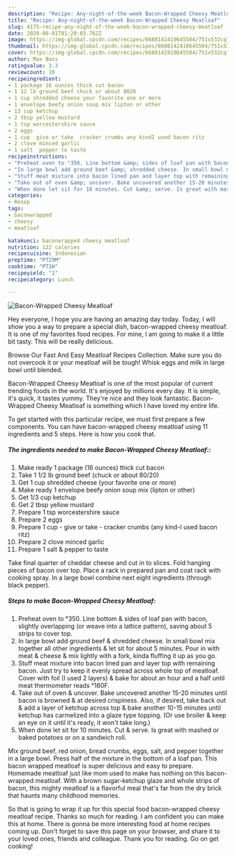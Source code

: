 ```yaml
---
description: "Recipe: Any-night-of-the-week Bacon-Wrapped Cheesy Meatloaf"
title: "Recipe: Any-night-of-the-week Bacon-Wrapped Cheesy Meatloaf"
slug: 4175-recipe-any-night-of-the-week-bacon-wrapped-cheesy-meatloaf
date: 2020-06-01T01:29:03.762Z
image: https://img-global.cpcdn.com/recipes/6688142410645504/751x532cq70/bacon-wrapped-cheesy-meatloaf-recipe-main-photo.jpg
thumbnail: https://img-global.cpcdn.com/recipes/6688142410645504/751x532cq70/bacon-wrapped-cheesy-meatloaf-recipe-main-photo.jpg
cover: https://img-global.cpcdn.com/recipes/6688142410645504/751x532cq70/bacon-wrapped-cheesy-meatloaf-recipe-main-photo.jpg
author: Max Bass
ratingvalue: 3.3
reviewcount: 10
recipeingredient:
- 1 package 16 ounces thick cut bacon
- 1 12 lb ground beef chuck or about 8020
- 1 cup shredded cheese your favorite one or more
- 1 envelope beefy onion soup mix lipton or other
- 13 cup ketchup
- 2 tbsp yellow mustard
- 1 tsp worcestershire sauce
- 2 eggs
- 1 cup  give or take  cracker crumbs any kindI used bacon ritz
- 2 clove minced garlic
- 1 salt  pepper to taste
recipeinstructions:
- "Preheat oven to °350. Line bottom &amp; sides of loaf pan with bacon, slightly overlapping (or weave into a lattice pattern), saving about 5 strips to cover top."
- "In large bowl add ground beef &amp; shredded cheese. In small bowl mix together all other ingredients &amp; let sit for about 5 minutes. Pour in with meat &amp; cheese &amp; mix lightly with a fork, kinda fluffing it up as you go."
- "Stuff meat mixture into bacon lined pan and layer top with remaining bacon. Just try to keep it evenly spread across whole top of meatloaf. Cover with foil (I used 2 layers) &amp; bake for about an hour and a half until meat thermometer reads °160F."
- "Take out of oven &amp; uncover. Bake uncovered another 15-20 minutes until bacon is browned &amp; at desired crispiness. Also, if desired, take back out &amp; add a layer of ketchup across top &amp; bake another 10-15 minutes until ketchup has carmelized into a glaze type topping. (Or use broiler &amp; keep an eye on it until it&#39;s ready, it won&#39;t take long.)"
- "When done let sit for 10 minutes. Cut &amp; serve. Is great with mashed or baked potatoes or on a sandwich roll."
categories:
- Resep
tags:
- baconwrapped
- cheesy
- meatloaf

katakunci: baconwrapped cheesy meatloaf
nutrition: 122 calories
recipecuisine: Indonesian
preptime: "PT29M"
cooktime: "PT1H"
recipeyield: "1"
recipecategory: Lunch

---
```



![Bacon-Wrapped Cheesy Meatloaf](https://img-global.cpcdn.com/recipes/6688142410645504/751x532cq70/bacon-wrapped-cheesy-meatloaf-recipe-main-photo.jpg)

Hey everyone, I hope you are having an amazing day today. Today, I will show you a way to prepare a special dish, bacon-wrapped cheesy meatloaf. It is one of my favorites food recipes. For mine, I am going to make it a little bit tasty. This will be really delicious.

Browse Our Fast And Easy Meatloaf Recipes Collection. Make sure you do not overcook it or your meatloaf will be tough! Whisk eggs and milk in large bowl until blended.

Bacon-Wrapped Cheesy Meatloaf is one of the most popular of current trending foods in the world. It's enjoyed by millions every day. It is simple, it's quick, it tastes yummy. They're nice and they look fantastic. Bacon-Wrapped Cheesy Meatloaf is something which I have loved my entire life.


To get started with this particular recipe, we must first prepare a few components. You can have bacon-wrapped cheesy meatloaf using 11 ingredients and 5 steps. Here is how you cook that.

##### The ingredients needed to make Bacon-Wrapped Cheesy Meatloaf::

1. Make ready 1 package (16 ounces) thick cut bacon
1. Take 1 1/2 lb ground beef (chuck or about 80/20)
1. Get 1 cup shredded cheese (your favorite one or more)
1. Make ready 1 envelope beefy onion soup mix (lipton or other)
1. Get 1/3 cup ketchup
1. Get 2 tbsp yellow mustard
1. Prepare 1 tsp worcestershire sauce
1. Prepare 2 eggs
1. Prepare 1 cup - give or take - cracker crumbs (any kind-I used bacon ritz)
1. Prepare 2 clove minced garlic
1. Prepare 1 salt &amp; pepper to taste


Take final quarter of cheddar cheese and cut in to slices. Fold hanging pieces of bacon over top. Place a rack in prepared pan and coat rack with cooking spray. In a large bowl combine next eight ingredients (through black pepper). 

##### Steps to make Bacon-Wrapped Cheesy Meatloaf:

1. Preheat oven to °350. Line bottom &amp; sides of loaf pan with bacon, slightly overlapping (or weave into a lattice pattern), saving about 5 strips to cover top.
1. In large bowl add ground beef &amp; shredded cheese. In small bowl mix together all other ingredients &amp; let sit for about 5 minutes. Pour in with meat &amp; cheese &amp; mix lightly with a fork, kinda fluffing it up as you go.
1. Stuff meat mixture into bacon lined pan and layer top with remaining bacon. Just try to keep it evenly spread across whole top of meatloaf. Cover with foil (I used 2 layers) &amp; bake for about an hour and a half until meat thermometer reads °160F.
1. Take out of oven &amp; uncover. Bake uncovered another 15-20 minutes until bacon is browned &amp; at desired crispiness. Also, if desired, take back out &amp; add a layer of ketchup across top &amp; bake another 10-15 minutes until ketchup has carmelized into a glaze type topping. (Or use broiler &amp; keep an eye on it until it&#39;s ready, it won&#39;t take long.)
1. When done let sit for 10 minutes. Cut &amp; serve. Is great with mashed or baked potatoes or on a sandwich roll.


Mix ground beef, red onion, bread crumbs, eggs, salt, and pepper together in a large bowl. Press half of the mixture in the bottom of a loaf pan. This bacon wrapped meatloaf is super delicious and easy to prepare. Homemade meatloaf just like mom used to make has nothing on this bacon-wrapped meatloaf. With a brown sugar-ketchup glaze and whole strips of bacon, this mighty meatloaf is a flavorful meal that&#39;s far from the dry brick that haunts many childhood memories. 

So that is going to wrap it up for this special food bacon-wrapped cheesy meatloaf recipe. Thanks so much for reading. I am confident you can make this at home. There is gonna be more interesting food at home recipes coming up. Don't forget to save this page on your browser, and share it to your loved ones, friends and colleague. Thank you for reading. Go on get cooking!

